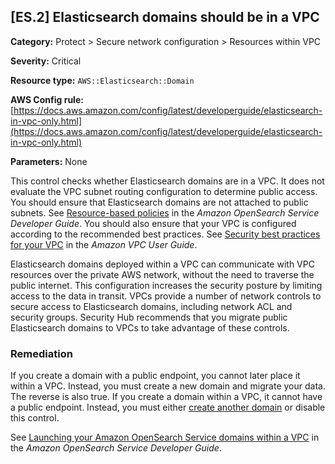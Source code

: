 ## \[ES\.2\] Elasticsearch domains should be in a VPC

**Category:** Protect > Secure network configuration > Resources within VPC 

**Severity:** Critical

**Resource type:** `AWS::Elasticsearch::Domain`

**AWS Config rule:** [https://docs.aws.amazon.com/config/latest/developerguide/elasticsearch-in-vpc-only.html](https://docs.aws.amazon.com/config/latest/developerguide/elasticsearch-in-vpc-only.html)

**Parameters:** None

This control checks whether Elasticsearch domains are in a VPC\. It does not evaluate the VPC subnet routing configuration to determine public access\. You should ensure that Elasticsearch domains are not attached to public subnets\. See [Resource\-based policies](https://docs.aws.amazon.com/opensearch-service/latest/developerguide/ac.html#ac-types-resource) in the *Amazon OpenSearch Service Developer Guide*\. You should also ensure that your VPC is configured according to the recommended best practices\. See [Security best practices for your VPC](https://docs.aws.amazon.com/vpc/latest/userguide/vpc-security-best-practices.html) in the *Amazon VPC User Guide*\.

Elasticsearch domains deployed within a VPC can communicate with VPC resources over the private AWS network, without the need to traverse the public internet\. This configuration increases the security posture by limiting access to the data in transit\. VPCs provide a number of network controls to secure access to Elasticsearch domains, including network ACL and security groups\. Security Hub recommends that you migrate public Elasticsearch domains to VPCs to take advantage of these controls\.

### Remediation<a name="es-2-remediation"></a>

If you create a domain with a public endpoint, you cannot later place it within a VPC\. Instead, you must create a new domain and migrate your data\. The reverse is also true\. If you create a domain within a VPC, it cannot have a public endpoint\. Instead, you must either [create another domain](https://docs.aws.amazon.com/opensearch-service/latest/developerguide/createupdatedomains.html) or disable this control\.

See [Launching your Amazon OpenSearch Service domains within a VPC](https://docs.aws.amazon.com/opensearch-service/latest/developerguide/vpc.html) in the *Amazon OpenSearch Service Developer Guide*\.

